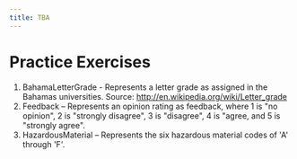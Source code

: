 ```yaml
---
title: TBA
---
```

# Practice Exercises

1. BahamaLetterGrade - Represents a letter grade as assigned in the Bahamas universities. Source: http://en.wikipedia.org/wiki/Letter_grade 
2. Feedback – Represents an opinion rating as feedback, where 1 is "no opinion", 2 is "strongly disagree", 3 is "disagree", 4 is "agree, and 5 is "strongly agree".
3. HazardousMaterial – Represents the six hazardous material codes of 'A' through 'F'.
